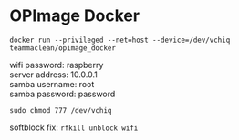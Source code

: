 # OPImage Docker

`docker run --privileged --net=host --device=/dev/vchiq teammaclean/opimage_docker`

wifi password: raspberry  
server address: 10.0.0.1  
samba username: root  
samba password: password  

`sudo chmod 777 /dev/vchiq`

softblock fix: `rfkill unblock wifi`